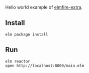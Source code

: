 Hello world example of [elmfire-extra](https://github.com/ThomasWeiser/elmfire-extra).

## Install

```
elm package install
```

## Run

```
elm reactor
open http://localhost:8000/main.elm
```